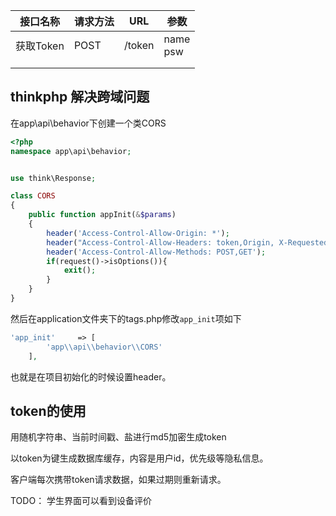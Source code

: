 | 接口名称  | 请求方法 | URL    | 参数          |
| --------- | -------- | ------ | ------------- |
| 获取Token | POST     | /token | name<br />psw |
|           |          |        |               |
|           |          |        |               |



## thinkphp 解决跨域问题

在app\api\behavior下创建一个类CORS

```php
<?php
namespace app\api\behavior;


use think\Response;

class CORS
{
    public function appInit(&$params)
    {
        header('Access-Control-Allow-Origin: *');
        header("Access-Control-Allow-Headers: token,Origin, X-Requested-With, Content-Type, Accept");
        header('Access-Control-Allow-Methods: POST,GET');
        if(request()->isOptions()){
            exit();
        }
    }
}
```

然后在application文件夹下的tags.php修改`app_init`项如下

```php
'app_init'     => [
        'app\\api\\behavior\\CORS'
    ],
```

也就是在项目初始化的时候设置header。



## token的使用

用随机字符串、当前时间戳、盐进行md5加密生成token

以token为键生成数据库缓存，内容是用户id，优先级等隐私信息。

客户端每次携带token请求数据，如果过期则重新请求。





TODO：
学生界面可以看到设备评价